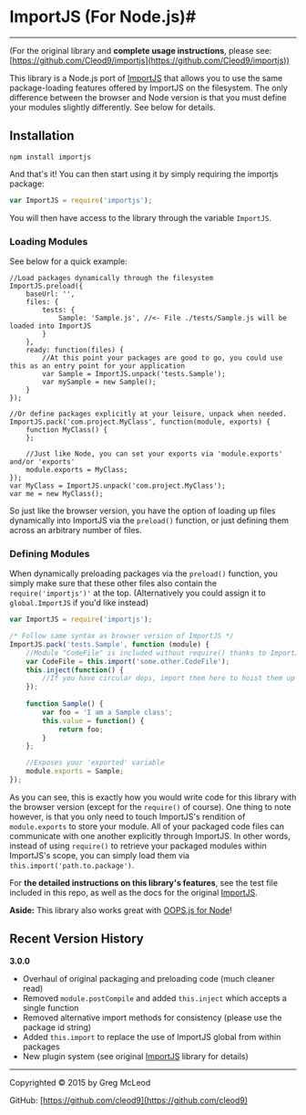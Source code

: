 # ImportJS (For Node.js)#

----------

(For the original library and **complete usage instructions**, please see: [https://github.com/Cleod9/importjs](https://github.com/Cleod9/importjs))

This library is a Node.js port of [ImportJS](https://github.com/Cleod9/importjs) that allows you to use the same package-loading features offered by ImportJS on the filesystem. The only difference between the browser and Node version is that you must define your modules slightly differently. See below for details.

## Installation ##

```
npm install importjs
```
And that's it! You can then start using it by simply requiring the importjs package:

```javascript
var ImportJS = require('importjs');
```

You will then have access to the library through the variable `ImportJS`.

### Loading Modules ###

See below for a quick example:

```
//Load packages dynamically through the filesystem
ImportJS.preload({
	baseUrl: '',
	files: {
		tests: {
			Sample: 'Sample.js', //<- File ./tests/Sample.js will be loaded into ImportJS
		}
	},
	ready: function(files) {
		//At this point your packages are good to go, you could use this as an entry point for your application
		var Sample = ImportJS.unpack('tests.Sample');
		var mySample = new Sample();
	}
});

//Or define packages explicitly at your leisure, unpack when needed.
ImportJS.pack('com.project.MyClass', function(module, exports) {
	function MyClass() { 
	};

	//Just like Node, you can set your exports via 'module.exports' and/or 'exports'
	module.exports = MyClass;
});
var MyClass = ImportJS.unpack('com.project.MyClass');
var me = new MyClass();
```
So just like the browser version, you have the option of loading up files dynamically into ImportJS via the `preload()` function, or just defining them across an arbitrary number of files.

### Defining Modules ###
When dynamically preloading packages via the `preload()` function, you simply make sure that these other files also contain the `require('importjs')'` at the top. (Alternatively you could assign it to `global.ImportJS` if you'd like instead)

```javascript
var ImportJS = require('importjs');

/* Follow same syntax as browser version of ImportJS */
ImportJS.pack('tests.Sample', function (module) {
	//Module "CodeFile" is included without require() thanks to ImportJS
	var CodeFile = this.import('some.other.CodeFile');
	this.inject(function() {
		//If you have circular deps, import them here to hoist them up
	});
	
	function Sample() { 
		var foo = 'I am a Sample class';
		this.value = function() {
			return foo;
		}
	};

	//Exposes your 'exported' variable
	module.exports = Sample;
});
```
As you can see, this is exactly how you would write code for this library with the browser version (except for the `require()` of course). One thing to note however, is that you only need to touch ImportJS's rendition of `module.exports` to store your module. All of your packaged code files can communicate with one another explicitly through ImportJS. In other words, instead of using `require()` to retrieve your packaged modules within ImportJS's scope,  you can simply load them via `this.import('path.to.package')`.

For **the detailed instructions on this library's features**, see the test file included in this repo, as well as the docs for the original [ImportJS](https://github.com/Cleod9/importjs).

**Aside:** This library also works great with [OOPS.js for Node](https://github.com/Cleod9/node-oopsjs)!

## Recent Version History ##

**3.0.0**

- Overhaul of original packaging and preloading code (much cleaner read)
- Removed `module.postCompile` and added `this.inject` which accepts a single function
- Removed alternative import methods for consistency (please use the package id string)
- Added `this.import` to replace the use of ImportJS global from within packages
- New plugin system (see original [ImportJS](https://github.com/Cleod9/importjs) library for details)

----------

Copyrighted © 2015 by Greg McLeod

GitHub: [https://github.com/cleod9](https://github.com/cleod9)